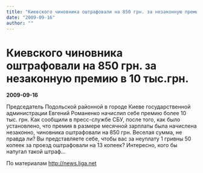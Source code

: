 ```yaml
---
title: "Киевского чиновника оштрафовали на 850 грн. за незаконную премию в 10 тыс.грн."
date: "2009-09-16"
author: ""
---
```


# Киевского чиновника оштрафовали на 850 грн. за незаконную премию в 10 тыс.грн.

**2009-09-16** 

Председатель Подольской районной в городе Киеве государственной администрации Евгений Романенко начислил себе премию более 10 тыс. грн. Как сообщили в пресс-службе СБУ, после того, как было установлено, что премия в размере месячной зарплаты была начислена незаконно, чиновника оштрафовали на 850 грн. Веселая сумма, не правда ли? Вы представляете себе, чтобы вас за неуплату 1 гривны 50 копеек за проезд оштрафовали на 13 копеек? Интересно, кого бы напугал такой штраф...

По материалам http://news.liga.net